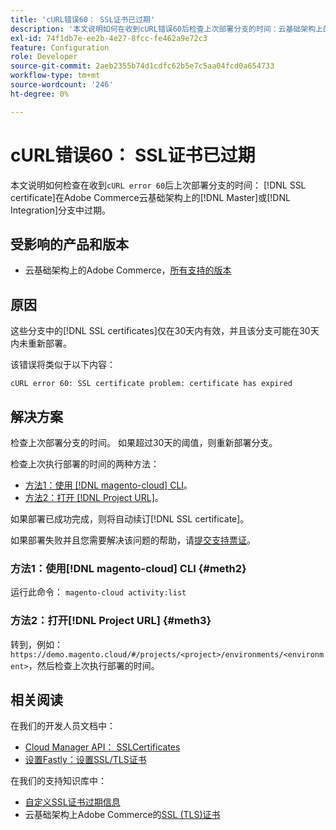 ```yaml
---
title: 'cURL错误60： SSL证书已过期'
description: '本文说明如何在收到cURL错误60后检查上次部署分支的时间：云基础架构上的Adobe Commerce上的主分支或集成分支中的SSL证书已过期。'
exl-id: 74f1db7e-ee2b-4e27-8fcc-fe462a9e72c3
feature: Configuration
role: Developer
source-git-commit: 2aeb2355b74d1cdfc62b5e7c5aa04fcd0a654733
workflow-type: tm+mt
source-wordcount: '246'
ht-degree: 0%

---
```


# cURL错误60： SSL证书已过期

本文说明如何检查在收到`cURL error 60`后上次部署分支的时间： [!DNL SSL certificate]在Adobe Commerce云基础架构上的[!DNL Master]或[!DNL Integration]分支中过期。

## 受影响的产品和版本

* 云基础架构上的Adobe Commerce，[所有支持的版本](https://magento.com/sites/default/files/magento-software-lifecycle-policy.pdf)

## 原因

这些分支中的[!DNL SSL certificates]仅在30天内有效，并且该分支可能在30天内未重新部署。

该错误将类似于以下内容：

```cURL
cURL error 60: SSL certificate problem: certificate has expired
```

## 解决方案

检查上次部署分支的时间。 如果超过30天的阈值，则重新部署分支。

检查上次执行部署的时间的两种方法：

* [方法1：使用 [!DNL magento-cloud] CLI](#meth2)。
* [方法2：打开 [!DNL Project URL]](#meth3)。

如果部署已成功完成，则将自动续订[!DNL SSL certificate]。

如果部署失败并且您需要解决该问题的帮助，请[提交支持票证](https://experienceleague.adobe.com/docs/commerce-knowledge-base/kb/help-center-guide/magento-help-center-user-guide.html?lang=zh-Hans#submit-ticket)。

### 方法1：使用[!DNL magento-cloud] CLI {#meth2}

运行此命令： `magento-cloud activity:list`

### 方法2：打开[!DNL Project URL] {#meth3}

转到，例如： `https://demo.magento.cloud/#/projects/<project>/environments/<environment>`，然后检查上次执行部署的时间。

## 相关阅读

在我们的开发人员文档中：

* [Cloud Manager API： SSLCertificates](https://developer.adobe.com/experience-cloud/cloud-manager/reference/api/#tag/SSLCertificates)
* [设置Fastly：设置SSL/TLS证书](https://experienceleague.adobe.com/zh-hans/docs/commerce-cloud-service/user-guide/cdn/setup-fastly/fastly-configuration#provision-ssltls-certificates)

在我们的支持知识库中：

* [自定义SSL证书过期信息](https://experienceleague.adobe.com/docs/commerce-knowledge-base/kb/troubleshooting/miscellaneous/custom-ssl-certificate-expiration-information.html?lang=zh-Hans)
* 云基础架构上Adobe Commerce的[SSL (TLS)证书](https://experienceleague.adobe.com/docs/commerce-knowledge-base/kb/how-to/ssl-tls-certificates-for-magento-commerce-cloud-faq.html?lang=zh-Hans)
